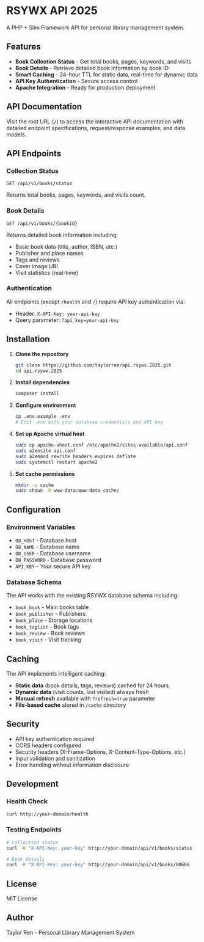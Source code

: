 # RSYWX API 2025

A PHP + Slim Framework API for personal library management system.

## Features

- **Book Collection Status** - Get total books, pages, keywords, and visits
- **Book Details** - Retrieve detailed book information by book ID
- **Smart Caching** - 24-hour TTL for static data, real-time for dynamic data
- **API Key Authentication** - Secure access control
- **Apache Integration** - Ready for production deployment

## API Documentation

Visit the root URL (`/`) to access the interactive API documentation with detailed endpoint specifications, request/response examples, and data models.

## API Endpoints

### Collection Status
```
GET /api/v1/books/status
```
Returns total books, pages, keywords, and visits count.

### Book Details
```
GET /api/v1/books/{bookid}
```
Returns detailed book information including:
- Basic book data (title, author, ISBN, etc.)
- Publisher and place names
- Tags and reviews
- Cover image URI
- Visit statistics (real-time)

### Authentication
All endpoints (except `/health` and `/`) require API key authentication via:
- Header: `X-API-Key: your-api-key`
- Query parameter: `?api_key=your-api-key`

## Installation

1. **Clone the repository**
   ```bash
   git clone https://github.com/taylorren/api.rsywx.2025.git
   cd api.rsywx.2025
   ```

2. **Install dependencies**
   ```bash
   composer install
   ```

3. **Configure environment**
   ```bash
   cp .env.example .env
   # Edit .env with your database credentials and API key
   ```

4. **Set up Apache virtual host**
   ```bash
   sudo cp apache-vhost.conf /etc/apache2/sites-available/api.conf
   sudo a2ensite api.conf
   sudo a2enmod rewrite headers expires deflate
   sudo systemctl restart apache2
   ```

5. **Set cache permissions**
   ```bash
   mkdir -p cache
   sudo chown -R www-data:www-data cache/
   ```

## Configuration

### Environment Variables
- `DB_HOST` - Database host
- `DB_NAME` - Database name
- `DB_USER` - Database username
- `DB_PASSWORD` - Database password
- `API_KEY` - Your secure API key

### Database Schema
The API works with the existing RSYWX database schema including:
- `book_book` - Main books table
- `book_publisher` - Publishers
- `book_place` - Storage locations
- `book_taglist` - Book tags
- `book_review` - Book reviews
- `book_visit` - Visit tracking

## Caching

The API implements intelligent caching:
- **Static data** (book details, tags, reviews) cached for 24 hours
- **Dynamic data** (visit counts, last visited) always fresh
- **Manual refresh** available with `?refresh=true` parameter
- **File-based cache** stored in `/cache` directory

## Security

- API key authentication required
- CORS headers configured
- Security headers (X-Frame-Options, X-Content-Type-Options, etc.)
- Input validation and sanitization
- Error handling without information disclosure

## Development

### Health Check
```bash
curl http://your-domain/health
```

### Testing Endpoints
```bash
# Collection status
curl -H "X-API-Key: your-key" http://your-domain/api/v1/books/status

# Book details
curl -H "X-API-Key: your-key" http://your-domain/api/v1/books/00666
```

## License

MIT License

## Author

Taylor Ren - Personal Library Management System